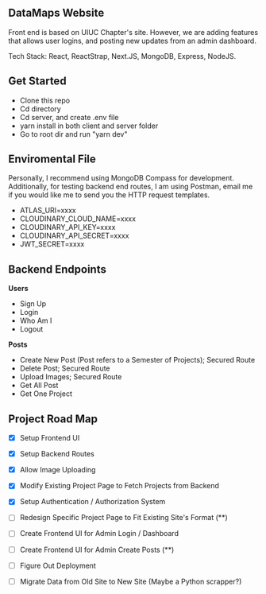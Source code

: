 ## DataMaps Website

Front end is based on UIUC Chapter's site. However, we are adding features that allows user logins, and posting new updates from an admin dashboard.

Tech Stack: React, ReactStrap, Next.JS, MongoDB, Express, NodeJS.

## Get Started

- Clone this repo
- Cd directory
- Cd server, and create .env file
- yarn install in both client and server folder
- Go to root dir and run "yarn dev"

## Enviromental File

Personally, I recommend using MongoDB Compass for development. Additionally, for testing backend end routes, I am using Postman, email me if you would like me to send you the HTTP request templates.

- ATLAS_URI=xxxx
- CLOUDINARY_CLOUD_NAME=xxxx
- CLOUDINARY_API_KEY=xxxx
- CLOUDINARY_API_SECRET=xxxx
- JWT_SECRET=xxxx

## Backend Endpoints
**Users**
- Sign Up
- Login
- Who Am I
- Logout

**Posts**
- Create New Post (Post refers to a Semester of Projects); Secured Route
- Delete Post; Secured Route
- Upload Images; Secured Route
- Get All Post
- Get One Project

## Project Road Map

- [x] Setup Frontend UI
- [x] Setup Backend Routes
- [x] Allow Image Uploading
- [x] Modify Existing Project Page to Fetch Projects from Backend
- [x] Setup Authentication / Authorization System
- [ ] Redesign Specific Project Page to Fit Existing Site's Format (\*\*)
- [ ] Create Frontend UI for Admin Login / Dashboard
- [ ] Create Frontend UI for Admin Create Posts (\*\*)
- [ ] Figure Out Deployment
- [ ]  Migrate Data from Old Site to New Site (Maybe a Python scrapper?)



